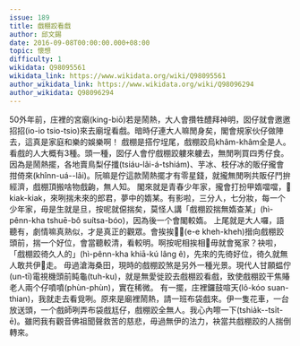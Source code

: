 ```yaml
---
issue: 189
title: 戲棚跤看戲
author: 邱文錫
date: 2016-09-08T00:00:00.000+08:00
topic: 懷想
difficulty: 1
wikidata: Q98095561
wikidata_link: https://www.wikidata.org/wiki/Q98095561
author_wikidata_link: https://www.wikidata.org/wiki/Q98096294
author_wikidata: Q98096294
---
```

50外年前，庄裡的宮廟(king-biō)若是鬧熱，大人會攢牲醴拜神明，囡仔就會邀邀招招(io-io tsio-tsio)來去廟埕看戲。暗時仔連大人嘛閒身矣，閣會規家伙仔做陣去，這真是家庭和樂的娛樂啊！
戲棚是搭佇埕尾，戲棚跤烏khâm-khâm全是人。看戲的人大概有3種。頭一種，囡仔人會佇戲棚跤軁來軁去，無閒咧買四秀仔食。因為是鬧熱擺，各地賣鳥梨仔攕(tsiáu-lâi-á-tshiám)、芋冰、枝仔冰的販仔攏會拑倚來(khînn-uá--lâi)。阮嘛是佇這款鬧熱擺才有零星錢，就攏無閒咧共販仔鬥拚經濟，戲棚頂搬啥物戲齣，無人知。
閣來就是青春少年家，攏會打扮甲媠噹噹，𪁎kiak-kiak，來咧揣未來的郎君，夢中的媠某。有影啦，三分人，七分妝，每一个少年家，毋是生就是旦，按呢就僫揣矣，莫怪人講「戲棚跤揣無媠查某」(hì-pênn-kha tshuē-bô suítsa-bóo)，因為後一个會閣較媠。
上尾就是大人囉，語聽有，劇情嘛真熟似，才是真正的觀眾。會挨挨𤲍𤲍(e-e kheh-kheh)搢向戲棚跤頭前，揣一个好位，會當聽較清，看較明。啊按呢相挨相𤲍毋就會冤家？袂啦，「戲棚跤徛久人的」(hì-pênn-kha khiā-kú lâng ê)，先來的先徛好位，徛久就無人敢共伊𤲍走。
毋過滄海桑田，現時的戲棚跤煞是另外一種光景。現代人甘願蝹佇(un-tī)電視機頭前盹龜(tuh-ku)，就是無愛徙跤去戲棚跤看戲，致使戲棚跤干焦賰老人兩个仔噴噴(phùn-phùn)，實在稀微。
有一擺，庄裡鑼鼓喧天(lô-kóo suan-thian)，我就走去看覓咧。原來是廟裡鬧熱，請一班布袋戲來。伊一隻花車，一台放送頭，一个戲師咧弄布袋戲尪仔，戲棚跤全無人。我心內嚓一下(tshia̍k--tsi̍t-ē)。雖罔我有觀音佛祖聞聲救苦的慈悲，毋過無伊的法力，袂當共戲棚跤的人揣倒轉來。